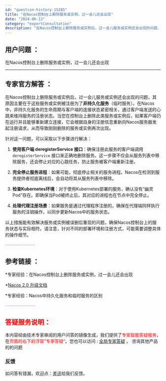 ```yaml
---
id: "question-history-15285"
title: "在Nacos控制台上删除服务或实例，过一会儿还会出现"
date: "2024-06-13"
category: "expertConsultation"
description: "在Nacos控制台上删除服务或实例后，过一会儿服务或实例还会出现的问题，其原因主要在于这些服务或实例被注册为了**非持久化服务**（临时服务）。在Nacos中，非持久化服务的生命周期与客户端的连接状态紧密相关，通过客户端发送的心跳来维持服务的注册状态。当您在控制台上删除此类服务或实例后，如果客户端仍"
---
```


## 用户问题 ： 
 在Nacos控制台上删除服务或实例，过一会儿还会出现  

---------------
## 专家官方解答 ：

在Nacos控制台上删除服务或实例后，过一会儿服务或实例还会出现的问题，其原因主要在于这些服务或实例被注册为了**非持久化服务**（临时服务）。在Nacos中，非持久化服务的生命周期与客户端的连接状态紧密相关，通过客户端发送的心跳来维持服务的注册状态。当您在控制台上删除此类服务或实例后，如果客户端仍在运行并且能够重新建立连接，它会根据自身的注册信息重新向Nacos服务器发起注册请求，从而导致刚刚删除的服务或实例再次出现。

针对这一问题，可以采取以下步骤进行解决：

1. **使用客户端 deregisterService 接口**：确保注册此服务的客户端调用 `deregisterService` 接口来正确地删除服务。这一步骤不仅会从服务列表中移除服务，还会停止对应的心跳任务，防止服务被客户端重新注册。

2. **完全停止服务进程**：如果可能，彻底停止相关的服务进程。Nacos在检测到服务提供者彻底离线后，会自动将其从服务列表中移除。

3. **检查Kubernetes环境**：对于使用Kubernetes部署的服务，确认没有“幽灵Pod”存在。即确保当Pod被终止后，其对应的进程也在节点中完全停止。

4. **处理代理注册场景**：如果服务是通过代理程序注册的，确保在代理端同样执行服务的注销操作，以同步更新Nacos中的服务状态。

以上措施能有效解决服务或实例被误删后重现的问题，确保Nacos控制台上的服务状态与实际相符。请注意，针对不同的部署环境和注册方式，可能需要调整具体的操作细节。


<font color="#949494">---------------</font> 


## 参考链接 ：

*专家经验：在Nacos控制台上删除服务或实例，过一会儿还会出现 
 
 *[Nacos 2.0 升级文档](https://nacos.io/docs/latest/upgrading/200-upgrading)
 
 *专家经验：Nacos中持久化服务和临时服务的区别 


 <font color="#949494">---------------</font> 
 


## <font color="#FF0000">答疑服务说明：</font> 

本内容经由技术专家审阅的用户问答的镜像生成，我们提供了<font color="#FF0000">专家智能答疑服务</font>，在<font color="#FF0000">页面的右下的浮窗”专家答疑“</font>。您也可以访问 : [全局专家答疑](https://answer.opensource.alibaba.com/docs/intro) 。 咨询其他产品的的问题

### 反馈
如问答有错漏，欢迎点：[差评](https://ai.nacos.io/user/feedbackByEnhancerGradePOJOID?enhancerGradePOJOId=15305)给我们反馈。
